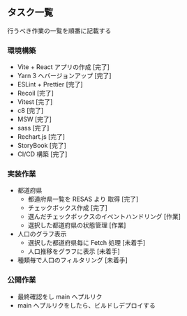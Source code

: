 ## タスク一覧

行うべき作業の一覧を順番に記載する

### 環境構築

- Vite + React アプリの作成
  [完了]
- Yarn 3 へバージョンアップ
  [完了]
- ESLint + Prettier
  [完了]
- Recoil
  [完了]
- Vitest
  [完了]
- c8
  [完了]
- MSW
  [完了]
- sass
  [完了]
- Rechart.js
  [完了]
- StoryBook
  [完了]
- CI/CD 構築
  [完了]

### 実装作業

- 都道府県
  - 都道府県一覧を RESAS より 取得
    [完了]
  - チェックボックス作成
    [完了]
  - 選んだチェックボックスのイベントハンドリング
    [作業]
  - 選択した都道府県の状態管理
    [作業]
- 人口のグラフ表示
  - 選択した都道府県毎に Fetch 処理
    [未着手]
  - 人口推移をグラフに表示
    [未着手]
- 種類毎で人口のフィルタリング
  [未着手]

### 公開作業

- 最終確認をし main へプルリク
- main へプルリクをしたら、ビルドしデプロイする
